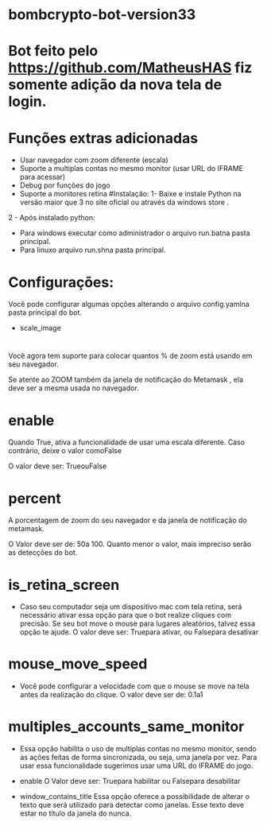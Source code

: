 # bombcrypto-bot-version33

# Bot feito pelo https://github.com/MatheusHAS fiz somente adição da nova tela de login.

# Funções extras adicionadas
* Usar navegador com zoom diferente (escala)
* Suporte a multiplas contas no mesmo monitor (usar URL do IFRAME para acessar)
* Debug por funções do jogo
* Suporte a monitores retina
#Instalação:
1- Baixe e instale Python na versão maior que 3 no site oficial ou através da windows store .

2 - Após instalado python:

* Para windows executar como administrador o arquivo run.batna pasta principal.
* Para linuxo arquivo run.shna pasta principal.
# Configurações:
Você pode configurar algumas opções alterando o arquivo config.yamlna pasta principal do bot.

* scale_image
#
Você agora tem suporte para colocar quantos % de zoom está usando em seu navegador.

Se atente ao ZOOM também da janela de notificação do Metamask , ela deve ser a mesma usada no navegador.

# enable
Quando True, ativa a funcionalidade de usar uma escala diferente. Caso contrário, deixe o valor comoFalse

O valor deve ser: TrueouFalse

# percent
A porcentagem de zoom do seu navegador e da janela de notificação do metamask.

O Valor deve ser de: 50a 100. Quanto menor o valor, mais impreciso serão as detecções do bot.

# is_retina_screen
* Caso seu computador seja um dispositivo mac com tela retina, será necessário ativar essa opção para que o bot realize cliques com precisão. Se seu bot move o mouse para lugares aleatórios, talvez essa opção te ajude.
O valor deve ser: Truepara ativar, ou Falsepara desativar

# mouse_move_speed
* Você pode configurar a velocidade com que o mouse se move na tela antes da realização do clique.
O valor deve ser de: 0.1a1

# multiples_accounts_same_monitor
* Essa opção habilita o uso de multiplas contas no mesmo monitor, sendo as ações feitas de forma sincronizada, ou seja, uma janela por vez. Para usar essa funcionalidade sugerimos usar uma URL do IFRAME do jogo.

* enable
O Valor deve ser: Truepara habilitar ou Falsepara desabilitar

* window_contains_title
Essa opção oferece a possibilidade de alterar o texto que será utilizado para detectar como janelas. Esse texto deve estar no título da janela do nunca.
